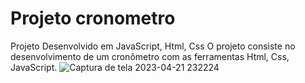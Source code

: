 # Projeto cronometro
Projeto Desenvolvido em JavaScript, Html, Css
  O projeto consiste no desenvolvimento de um cronômetro com as ferramentas Html, Css, JavaScript.
![Captura de tela 2023-04-21 232224](https://user-images.githubusercontent.com/95497356/233757240-8b17a5ae-fbe3-41b2-b552-0020d944b537.png)

